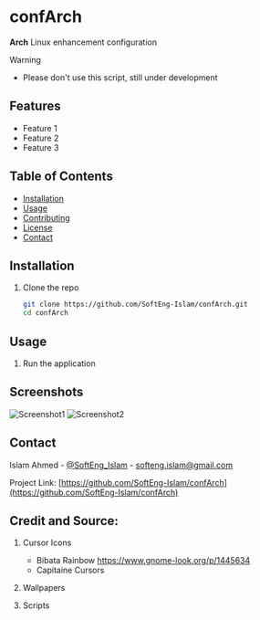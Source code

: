 # confArch

**Arch** Linux enhancement configuration


> [!WARNING]
> - Please don't use this script, still under development


## Features

- Feature 1
- Feature 2
- Feature 3


## Table of Contents

- [Installation](#installation)
- [Usage](#usage)
- [Contributing](#contributing)
- [License](#license)
- [Contact](#contact)


## Installation

1. Clone the repo
   ```sh
   git clone https://github.com/SoftEng-Islam/confArch.git
   cd confArch


## Usage

1. Run the application



## Screenshots

![Screenshot1](path/to/screenshot1.png)
![Screenshot2](path/to/screenshot2.png)


## Contact

Islam Ahmed - [@SoftEng_Islam](https://x.com/SoftEng_Islam) - softeng.islam@gmail.com

Project Link: [https://github.com/SoftEng-Islam/confArch](https://github.com/SoftEng-Islam/confArch)


## Credit and Source:

1. Cursor Icons
    - Bibata Rainbow https://www.gnome-look.org/p/1445634
    - Capitaine Cursors

2. Wallpapers
3. Scripts
